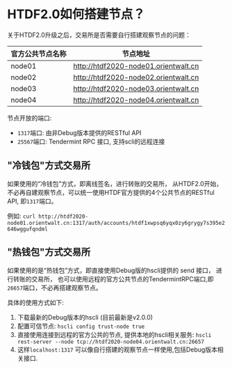 # HTDF2.0如何搭建节点？

关于HTDF2.0升级之后，交易所是否需要自行搭建观察节点的问题：

| 官方公共节点名称 | 节点地址 |
|---------------|-------------------------------|
| node01 | http://htdf2020-node01.orientwalt.cn|
| node02 | http://htdf2020-node02.orientwalt.cn|
| node03 | http://htdf2020-node03.orientwalt.cn|
| node04 | http://htdf2020-node04.orientwalt.cn|

节点开放的端口:

- `1317`端口:  由非Debug版本提供的RESTful API
- `25567`端口:  Tendermint RPC 接口, 支持scli的远程连接

## "冷钱包"方式交易所
如果使用的“冷钱包”方式，即离线签名，进行转账的交易所， 从HTDF2.0开始，不必再自建观察节点，可以统一使用HTDF官方提供的4个公共节点的RESTful API, 即`1317`端口。

例如: `curl http://htdf2020-node01.orientwalt.cn:1317/auth/accounts/htdf1xwpsq6yqx0zy6grygy7s395e2646wggufqndml`


## "热钱包"方式交易所

如果使用的是“热钱包”方式，即直接使用Debug版的hscli提供的 send 接口， 进行转账的交易所， 也可以使用远程的官方公共节点的TendermintRPC端口,即`26657`端口，不必再搭建观察节点。

具体的使用方式如下:

1. 下载最新的Debug版本的hscli (目前最新是v2.0.0)
2. 配置可信节点: `hscli config trust-node true`
3. 直接使用连接到远程的官方公共的节点, 提供本地的hscli相关服务: `hscli rest-server --node tcp://htdf2020-node04.orientwalt.cn:26657`
4. 这样`localhost:1317` 可以像自行搭建的观察节点一样使用,包括Debug版本相关接口.
